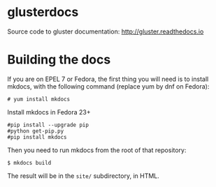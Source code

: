 # glusterdocs

Source code to gluster documentation: http://gluster.readthedocs.io

# Building the docs

If you are on EPEL 7 or Fedora, the first thing you will need is to install
mkdocs, with the following command (replace yum by dnf on Fedora):

    # yum install mkdocs

Install mkdocs in Fedora 23+
    
    #pip install --upgrade pip
    #python get-pip.py
    #pip install mkdocs

Then you need to run mkdocs from the root of that repository:

    $ mkdocs build

The result will be in the `site/` subdirectory, in HTML.
